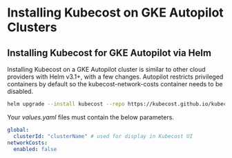 # Installing Kubecost on GKE Autopilot Clusters

## Installing Kubecost for GKE Autopilot via Helm

Installing Kubecost on a GKE Autopilot cluster is similar to other cloud providers with Helm v3.1+, with a few changes. Autopilot restricts privileged containers by default so the kubecost-network-costs container needs to be disabled.


```bash
helm upgrade --install kubecost --repo https://kubecost.github.io/kubecost/ kubecost --namespace kubecost --create-namespace --values values.yaml
```

Your _values.yaml_ files must contain the below parameters.

```yaml
global:
  clusterId: "clusterName" # used for display in Kubecost UI
networkCosts:
  enabled: false
```

